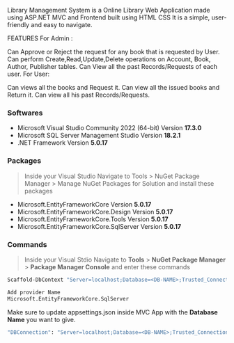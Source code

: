 Library Management System is a Online Library Web Application made using ASP.NET MVC and Frontend built using HTML CSS It is a simple, user-friendly and easy to navigate.

FEATURES
For Admin :

Can Approve or Reject the request for any book that is requested by User.
Can perform Create,Read,Update,Delete operations on Account, Book, Author, Publisher tables.
Can View all the past Records/Requests of each user.
For User:

Can views all the books and Request it.
Can view all the issued books and Return it.
Can view all his past Records/Requests.

### Softwares
* Microsoft Visual Studio Community 2022 (64-bit) Version **17.3.0**
* Microsoft SQL Server Management Studio Version **18.2.1**
* .NET Framework Version **5.0.17**

### Packages
>Inside your Visual Studio Navigate to Tools > NuGet Package Manager > Manage NuGet Packages for Solution and install these packages

* Microsoft.EntityFrameworkCore Version **5.0.17**
* Microsoft.EntityFrameworkCore.Design Version **5.0.17**
* Microsoft.EntityFrameworkCore.Tools Version **5.0.17**
* Microsoft.EntityFrameworkCore.SqlServer Version **5.0.17**

### Commands
> Inside your Visual Stdio Navigate to 
**Tools** > **NuGet Package Manager** > **Package Manager Console**
and enter these commands
```sh
Scaffold-DbContext "Server=localhost;Database=<DB-NAME>;Trusted_Connection=True;"-OutputDir Models (To scaffold All Database tables in your MVC Application)
```
```sh
Add provider Name
Microsoft.EntityFrameworkCore.SqlServer
```
Make sure to update appsettings.json  inside MVC App with the **Database Name** you want to give.
```sh
"DBConnection": "Server=localhost;Database=<DB-NAME>;Trusted_Connection=True"
```
